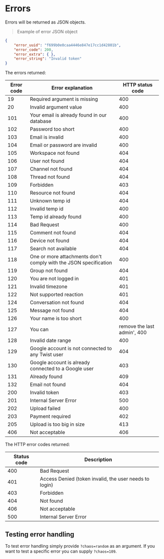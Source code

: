# Errors

Errors will be returned as JSON objects.

> Example of error JSON object

```json
{
    "error_uuid": "f699b0e0caa4446e847e17cc1d42801b",
    "error_code": 200,
    "error_extra": { },
    "error_string": "Invalid token"
}
```

The errors returned:

| Error code | Error explanation | HTTP status code |
| ------------ | ----------------- | --------------- |
| 19 | Required argument is missing | 400 |
| 20 | Invalid argument value | 400 |
| 101 | Your email is already found in our database | 400 |
| 102 | Password too short | 400 |
| 103 | Email is invalid | 400 |
| 104 | Email or password are invalid | 400 |
| 105 | Workspace not found | 404 |
| 106 | User not found | 404 |
| 107 | Channel not found | 404 |
| 108 | Thread not found | 404 |
| 109 | Forbidden | 403 |
| 110 | Resource not found | 404 |
| 111 | Unknown temp id | 404 |
| 112 | Invalid temp id | 400 |
| 113 | Temp id already found | 400 |
| 114 | Bad Request | 400 |
| 115 | Comment not found | 404 |
| 116 | Device not found | 404 |
| 117 | Search not available | 404 |
| 118 | One or more attachments don't comply with the JSON specification | 400 |
| 119 | Group not found | 404 |
| 120 | You are not logged in | 401 |
| 121 | Invalid timezone | 401 |
| 122 | Not supported reaction | 401 |
| 124 | Conversation not found | 404 |
| 125 | Message not found | 404 |
| 126 | Your name is too short | 400 |
| 127 | You can | remove the last admin', 400 |
| 128 | Invalid date range | 400 |
| 129 | Google account is not connected to any Twist user | 404 |
| 130 | Google account is already connected to a Google user | 403 |
| 131 | Already found | 409 |
| 132 | Email not found | 404 |
| 200 | Invalid token | 403 |
| 201 | Internal Server Error | 500 |
| 202 | Upload failed | 400 |
| 203 | Payment required | 402 |
| 205 | Upload is too big in size | 413 |
| 406 | Not acceptable | 406 |

The HTTP error codes returned:

| Status code | Description |
| ----------- | ----------- |
| 400 | Bad Request |
| 401 | Access Denied (token invalid, the user needs to login) |
| 403 | Forbidden |
| 404 | Not found |
| 406 | Not acceptable |
| 500 | Internal Server Error |

## Testing error handling

To test error handling simply provide `?chaos=random` as an argument. If you
want to test a specific error you can supply `?chaos=109`.
